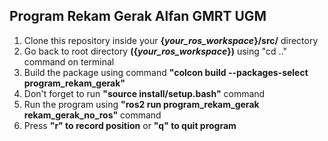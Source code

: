 ## Program Rekam Gerak Alfan GMRT UGM
1. Clone this repository inside your <b>{<i>your_ros_workspace</i>}/src/</b> directory
2. Go back to root directory <b>({<i>your_ros_workspace</i>})</b> using "cd .." command on terminal
3. Build the package using command <b>"colcon build --packages-select program_rekam_gerak"</b>
4. Don't forget to run <b>"source install/setup.bash"</b> command
5. Run the program using <b>"ros2 run program_rekam_gerak rekam_gerak_no_ros"</b> command
6. Press <b>"r" to record position</b> or <b>"q" to quit program</b>
